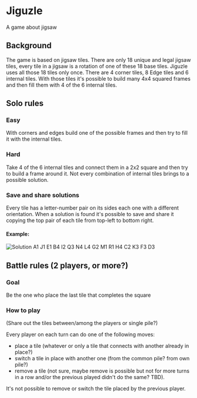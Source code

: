 # Jiguzle
A game about jigsaw

## Background
The game is based on jigsaw tiles. There are only 18 unique and legal jigsaw tiles, every tile in a jigsaw is a rotation of one of these 18 base tiles. Jiguzle uses all those 18 tiles only once. 
There are 4 corner tiles, 8 Edge tiles and 6 internal tiles. With those tiles it's possible to build many 4x4 squared frames and then fill them with 4 of the 6 internal tiles.

## Solo rules

### Easy
With corners and edges build one of the possible frames and then try to fill it with the internal tiles.

### Hard
Take 4 of the 6 internal tiles and connect them in a 2x2 square and then try to build a frame around it. Not every combination of internal tiles brings to a possible solution.

### Save and share solutions
Every tile has a letter-number pair on its sides each one with a different orientation. When a solution is found it's possible to save and share it copying the top pair of each tile from top-left to bottom right.
#### Example:
![Solution](https://user-images.githubusercontent.com/6410629/176885883-dfcf9bc9-71ad-4136-93d7-332a11faa812.jpg)
A1 J1 E1 B4 I2 Q3 N4 L4 G2 M1 R1 H4 C2 K3 F3 D3

## Battle rules (2 players, or more?)

### Goal
Be the one who place the last tile that completes the square

### How to play

(Share out the tiles between/among the players or single pile?)

Every player on each turn can do one of the following moves: 
* place a tile (whatever or only a tile that connects with another already in place?)
* switch a tile in place with another one (from the common pile? from own pile?)
* remove a tile (not sure, maybe remove is possible but not for more turns in a row and/or the previous played didn't do the same? TBD).

It's not possible to remove or switch the tile placed by the previous player.

